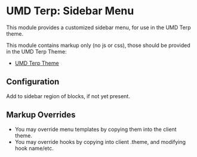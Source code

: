 # UMD Terp: Sidebar Menu

This module provides a customized sidebar menu, for use in the UMD Terp theme.

This module contains markup only (no js or css), those should be provided in the UMD Terp Theme:

 - [UMD Terp Theme](https://github.com/UMD-Digital/umd_terp)

## Configuration
Add to sidebar region of blocks, if not yet present.


## Markup Overrides
- You may override menu templates by copying them into the client theme.
- You may override hooks by copying into client .theme, and modifying hook name/etc.

